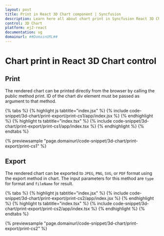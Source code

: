 ```yaml
---
layout: post
title: Print in React 3D Chart component | Syncfusion
description: Learn here all about chart print in Syncfusion React 3D Chart component of Syncfusion Essential JS 2 and more.
control: 3D Chart
platform: ej2-react
documentation: ug
domainurl: ##DomainURL##
---
```


# Chart print in React 3D Chart control

## Print

The rendered chart can be printed directly from the browser by calling the public method print. ID of the chart div element must be passed as argument to that method.

{% tabs %}
{% highlight js tabtitle="index.jsx" %}
{% include code-snippet/3d-chart/print-export/print-cs1/app/index.jsx %}
{% endhighlight %}
{% highlight ts tabtitle="index.tsx" %}
{% include code-snippet/3d-chart/print-export/print-cs1/app/index.tsx %}
{% endhighlight %}
{% endtabs %}

{% previewsample "page.domainurl/code-snippet/3d-chart/print-export/print-cs1" %}

## Export

The rendered chart can be exported to `JPEG`, `PNG`, `SVG`, or `PDF` format using the export method in chart. The input parameters for this method are `type` for format and `fileName` for result.

{% tabs %}
{% highlight js tabtitle="index.jsx" %}
{% include code-snippet/3d-chart/print-export/print-cs2/app/index.jsx %}
{% endhighlight %}
{% highlight ts tabtitle="index.tsx" %}
{% include code-snippet/3d-chart/print-export/print-cs2/app/index.tsx %}
{% endhighlight %}
{% endtabs %}

{% previewsample "page.domainurl/code-snippet/3d-chart/print-export/print-cs2" %}